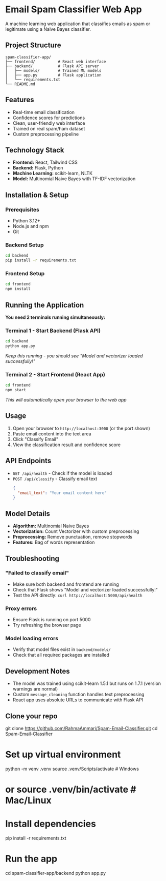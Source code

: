 # Email Spam Classifier Web App

A machine learning web application that classifies emails as spam or legitimate using a Naive Bayes classifier.

## Project Structure
```
spam-classifier-app/
├── frontend/          # React web interface
├── backend/           # Flask API server
│   ├── models/        # Trained ML models
│   ├── app.py         # Flask application
│   └── requirements.txt
└── README.md
```

## Features
- Real-time email classification
- Confidence scores for predictions
- Clean, user-friendly web interface
- Trained on real spam/ham dataset
- Custom preprocessing pipeline

## Technology Stack
- **Frontend:** React, Tailwind CSS
- **Backend:** Flask, Python
- **Machine Learning:** scikit-learn, NLTK
- **Model:** Multinomial Naive Bayes with TF-IDF vectorization

## Installation & Setup

### Prerequisites
- Python 3.12+
- Node.js and npm
- Git

### Backend Setup
```bash
cd backend
pip install -r requirements.txt
```

### Frontend Setup
```bash
cd frontend
npm install
```

## Running the Application

**You need 2 terminals running simultaneously:**

### Terminal 1 - Start Backend (Flask API)
```bash
cd backend
python app.py
```
*Keep this running - you should see "Model and vectorizer loaded successfully!"*

### Terminal 2 - Start Frontend (React App)
```bash
cd frontend
npm start
```
*This will automatically open your browser to the web app*

## Usage
1. Open your browser to `http://localhost:3000` (or the port shown)
2. Paste email content into the text area
3. Click "Classify Email"
4. View the classification result and confidence score

## API Endpoints
- `GET /api/health` - Check if the model is loaded
- `POST /api/classify` - Classify email text
  ```json
  {
    "email_text": "Your email content here"
  }
  ```

## Model Details
- **Algorithm:** Multinomial Naive Bayes
- **Vectorization:** Count Vectorizer with custom preprocessing
- **Preprocessing:** Remove punctuation, remove stopwords
- **Features:** Bag of words representation

## Troubleshooting

### "Failed to classify email"
- Make sure both backend and frontend are running
- Check that Flask shows "Model and vectorizer loaded successfully!"
- Test the API directly: `curl http://localhost:5000/api/health`

### Proxy errors
- Ensure Flask is running on port 5000
- Try refreshing the browser page

### Model loading errors
- Verify that model files exist in `backend/models/`
- Check that all required packages are installed

## Development Notes
- The model was trained using scikit-learn 1.5.1 but runs on 1.7.1 (version warnings are normal)
- Custom `message_cleaning` function handles text preprocessing
- React app uses absolute URLs to communicate with Flask API


## Clone your repo
git clone https://github.com/RahmaAmmari/Spam-Email-Classifier.git
cd Spam-Email-Classifier

# Set up virtual environment
python -m venv .venv
source .venv/Scripts/activate  # Windows
# or source .venv/bin/activate  # Mac/Linux

# Install dependencies
pip install -r requirements.txt

# Run the app
cd spam-classifier-app/backend
python app.py